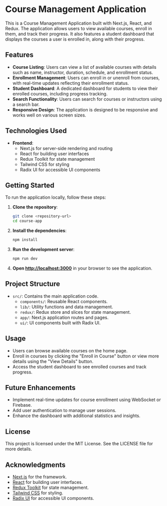 # Course Management Application

This is a Course Management Application built with Next.js, React, and Redux. The application allows users to view available courses, enroll in them, and track their progress. It also features a student dashboard that displays the courses a user is enrolled in, along with their progress.

## Features

- **Course Listing**: Users can view a list of available courses with details such as name, instructor, duration, schedule, and enrollment status.
- **Enrollment Management**: Users can enroll in or unenroll from courses, with real-time updates reflecting their enrollment status.
- **Student Dashboard**: A dedicated dashboard for students to view their enrolled courses, including progress tracking.
- **Search Functionality**: Users can search for courses or instructors using a search bar.
- **Responsive Design**: The application is designed to be responsive and works well on various screen sizes.

## Technologies Used

- **Frontend**: 
  - Next.js for server-side rendering and routing
  - React for building user interfaces
  - Redux Toolkit for state management
  - Tailwind CSS for styling
  - Radix UI for accessible UI components

## Getting Started

To run the application locally, follow these steps:

1. **Clone the repository**:
   ```bash
   git clone <repository-url>
   cd course-app
   ```

2. **Install the dependencies**:
   ```bash
   npm install
   ```

3. **Run the development server**:
   ```bash
   npm run dev
   ```

4. **Open [http://localhost:3000](http://localhost:3000)** in your browser to see the application.

## Project Structure

- `src/`: Contains the main application code.
  - `components/`: Reusable React components.
  - `lib/`: Utility functions and data management.
  - `redux/`: Redux store and slices for state management.
  - `app/`: Next.js application routes and pages.
  - `ui/`: UI components built with Radix UI.

## Usage

- Users can browse available courses on the home page.
- Enroll in courses by clicking the "Enroll in Course" button or view more details using the "View Details" button.
- Access the student dashboard to see enrolled courses and track progress.

## Future Enhancements

- Implement real-time updates for course enrollment using WebSocket or Firebase.
- Add user authentication to manage user sessions.
- Enhance the dashboard with additional statistics and insights.

## License

This project is licensed under the MIT License. See the LICENSE file for more details.

## Acknowledgments

- [Next.js](https://nextjs.org) for the framework.
- [React](https://reactjs.org) for building user interfaces.
- [Redux Toolkit](https://redux-toolkit.js.org) for state management.
- [Tailwind CSS](https://tailwindcss.com) for styling.
- [Radix UI](https://www.radix-ui.com) for accessible UI components.
